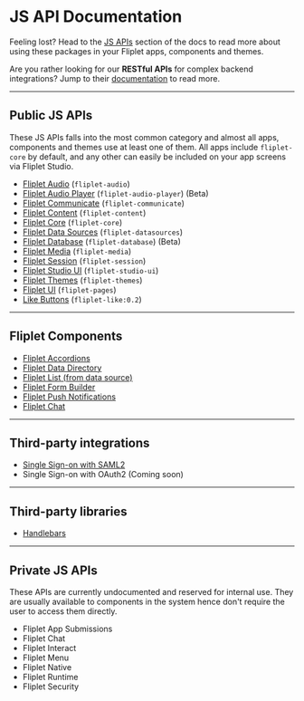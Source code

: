 # JS API Documentation

Feeling lost? Head to the [JS APIs](JS-APIs.md) section of the docs to read more about using these packages in your Fliplet apps, components and themes.

Are you rather looking for our **RESTful APIs** for complex backend integrations? Jump to their [documentation](REST-API-Documentation.md) to read more.

---

## Public JS APIs

These JS APIs falls into the most common category and almost all apps, components and themes use at least one of them. All apps include `fliplet-core` by default, and any other can easily be included on your app screens via Fliplet Studio.

- [Fliplet Audio](API/fliplet-audio.md) (`fliplet-audio`)
- [Fliplet Audio Player](API/fliplet-audio-player.md) (`fliplet-audio-player`) (Beta)
- [Fliplet Communicate](API/fliplet-communicate.md) (`fliplet-communicate`)
- [Fliplet Content](API/fliplet-content.md) (`fliplet-content`)
- [Fliplet Core](API/fliplet-core.md) (`fliplet-core`)
- [Fliplet Data Sources](API/fliplet-datasources.md) (`fliplet-datasources`)
- [Fliplet Database](API/fliplet-database.md) (`fliplet-database`) (Beta)
- [Fliplet Media](API/fliplet-media.md) (`fliplet-media`)
- [Fliplet Session](API/fliplet-session.md) (`fliplet-session`)
- [Fliplet Studio UI](UI-guidelines-interface.md) (`fliplet-studio-ui`)
- [Fliplet Themes](API/fliplet-themes.md) (`fliplet-themes`)
- [Fliplet UI](API/fliplet-ui.md) (`fliplet-pages`)
- [Like Buttons](API/like-buttons.md) (`fliplet-like:0.2`)

---

## Fliplet Components

- [Fliplet Accordions](API/components/accordions.md)
- [Fliplet Data Directory](API/components/data-directory.md)
- [Fliplet List (from data source)](API/components/list-from-data-source.md)
- [Fliplet Form Builder](API/components/form-builder.md)
- [Fliplet Push Notifications](API/components/push-notifications.md)
- [Fliplet Chat](API/components/chat.md)

---

## Third-party integrations

- [Single Sign-on with SAML2](API/integrations/sso-saml2.md)
- Single Sign-on with OAuth2 (Coming soon)

---

## Third-party libraries

- [Handlebars](API/libraries/handlebars.md)

---

## Private JS APIs

These APIs are currently undocumented and reserved for internal use. They are usually available to components in the system hence don't require the user to access them directly.

- Fliplet App Submissions
- Fliplet Chat
- Fliplet Interact
- Fliplet Menu
- Fliplet Native
- Fliplet Runtime
- Fliplet Security